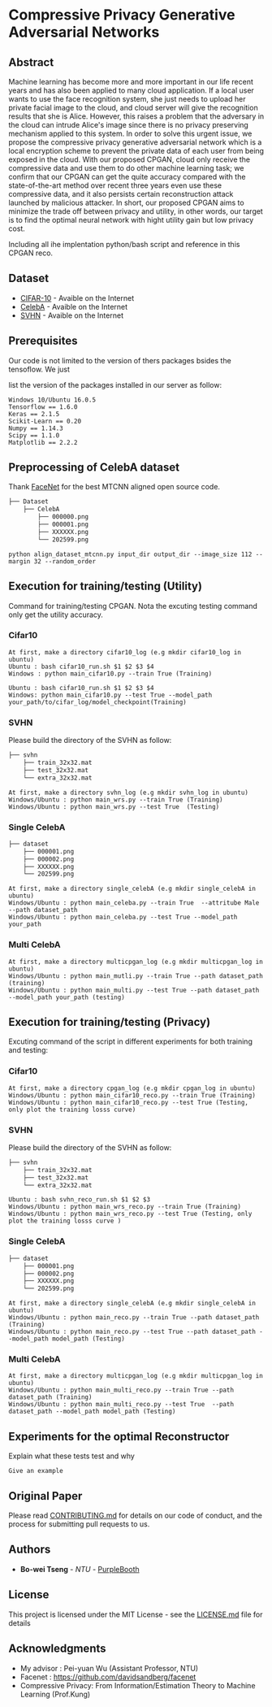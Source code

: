 # Compressive Privacy Generative Adversarial Networks
## **Abstract**
Machine learning has become more and more important in our life recent years and has also been applied to many cloud application. If a local user wants to use the face recognition system, she just needs to upload her private facial image to the cloud, and cloud server will give the recognition results that she is Alice. However, this raises a problem that the adversary in the cloud can intrude Alice's image since there is no privacy preserving mechanism applied to this system. In order to solve this urgent issue, we propose the compressive privacy generative adversarial network which is a local encryption scheme to prevent the private data of each user from being exposed in the cloud. With our proposed CPGAN, cloud only receive the compressive data and use them to do other machine learning task; we confirm that our CPGAN can get the quite accuracy compared with the state-of-the-art method over recent three years even use these compressive data, and it also persists certain reconstruction attack launched by malicious attacker. In short, our proposed CPGAN aims to minimize the trade off between privacy and utility, in other words, our target is to find the optimal neural network with hight utility gain but low privacy cost. 

Including all ihe implentation python/bash script and reference in this CPGAN reco.

## **Dataset**

* [CIFAR-10](https://www.cs.toronto.edu/~kriz/cifar.html) - Avaible on the Internet
* [CelebA](http://mmlab.ie.cuhk.edu.hk/projects/CelebA.html) - Avaible on the Internet
* [SVHN](http://ufldl.stanford.edu/housenumbers/) - Avaible on the Internet

## **Prerequisites**
Our code is not limited to the version of thers packages bsides the tensoflow. We just

list the version of the packages installed in our server as follow: 
```
Windows 10/Ubuntu 16.0.5 
Tensorflow == 1.6.0 
Keras == 2.1.5
Scikit-Learn == 0.20
Numpy == 1.14.3
Scipy == 1.1.0
Matplotlib == 2.2.2
```

## **Preprocessing of CelebA dataset**
Thank [FaceNet](https://github.com/davidsandberg/facenet) for the best MTCNN aligned open source code.
```bash
├── Dataset
    ├── CelebA
    	├── 000000.png
    	├── 000001.png
    	├── XXXXXX.png
    	└── 202599.png
```

```
python align_dataset_mtcnn.py input_dir output_dir --image_size 112 --margin 32 --random_order
```


## **Execution for training/testing (Utility)**

Command for training/testing CPGAN. Nota the excuting testing command only get the utility accuracy. 

### **Cifar10**
```
At first, make a directory cifar10_log (e.g mkdir cifar10_log in ubuntu)
Ubuntu : bash cifar10_run.sh $1 $2 $3 $4
Windows : python main_cifar10.py --train True (Training)

Ubuntu : bash cifar10_run.sh $1 $2 $3 $4
Windows: python main_cifar10.py --test True --model_path your_path/to/cifar_log/model_checkpoint(Training)
```

### **SVHN**
Please build the directory of the SVHN as follow:
```bash
├── svhn
    ├── train_32x32.mat
    ├── test_32x32.mat
    └── extra_32x32.mat
```

```
At first, make a directory svhn_log (e.g mkdir svhn_log in ubuntu)
Windows/Ubuntu : python main_wrs.py --train True (Training)
Windows/Ubuntu : python main_wrs.py --test True  (Testing)
```

### **Single CelebA**
```bash
├── dataset
    ├── 000001.png
    ├── 000002.png
    ├── XXXXXX.png  
    └── 202599.png
```

```
At first, make a directory single_celebA (e.g mkdir single_celebA in ubuntu)
Windows/Ubuntu : python main_celeba.py --train True  --attritube Male --path dataset_path 
Windows/Ubuntu : python main_celeba.py --test True --model_path your_path
```
### **Multi CelebA**

```
At first, make a directory multicpgan_log (e.g mkdir multicpgan_log in ubuntu)
Windows/Ubuntu : python main_mutli.py --train True --path dataset_path (training)
Windows/Ubuntu : python main_multi.py --test True --path dataset_path --model_path your_path (testing)
```

## **Execution for training/testing (Privacy)**

Excuting command of the script in different experiments for both training and testing:

### **Cifar10**
```
At first, make a directory cpgan_log (e.g mkdir cpgan_log in ubuntu)
Windows/Ubuntu : python main_cifar10_reco.py --train True (Training)
Windows/Ubuntu : python main_cifar10_reco.py --test True (Testing, only plot the training losss curve)
```

### **SVHN**
Please build the directory of the SVHN as follow:
```bash
├── svhn
    ├── train_32x32.mat
    ├── test_32x32.mat
    └── extra_32x32.mat
```


```
Ubuntu : bash svhn_reco_run.sh $1 $2 $3
Windows/Ubuntu : python main_wrs_reco.py --train True (Training)
Windows/Ubuntu : python main_wrs_reco.py --test True (Testing, only plot the training losss curve )
```

### **Single CelebA**
```bash
├── dataset
    ├── 000001.png
    ├── 000002.png
    ├── XXXXXX.png 
    └── 202599.png
```

```
At first, make a directory single_celebA (e.g mkdir single_celebA in ubuntu)
Windows/Ubuntu : python main_reco.py --train True --path dataset_path (Training)
Windows/Ubuntu : python main_reco.py --test True --path dataset_path --model_path model_path (Testing) 
```

### **Multi CelebA**

```
At first, make a directory multicpgan_log (e.g mkdir multicpgan_log in ubuntu)
Windows/Ubuntu : python main_multi_reco.py --train True --path dataset_path (Training)
Windows/Ubuntu : python main_multi_reco.py --test True  --path dataset_path --model_path model_path (Testing)
```


## **Experiments for the optimal Reconstructor**

Explain what these tests test and why

```
Give an example
```

## **Original Paper**

Please read [CONTRIBUTING.md](https://gist.github.com/PurpleBooth/b24679402957c63ec426) for details on our code of conduct, and the process for submitting pull requests to us.


## **Authors**

* **Bo-wei Tseng** - *NTU* - [PurpleBooth](https://github.com/R06942098)


## **License**

This project is licensed under the MIT License - see the [LICENSE.md](LICENSE.md) file for details

## **Acknowledgments**

* My advisor : Pei-yuan Wu (Assistant Professor, NTU)
* Facenet : https://github.com/davidsandberg/facenet
* Compressive Privacy: From Information\/Estimation Theory to Machine Learning (Prof.Kung)
